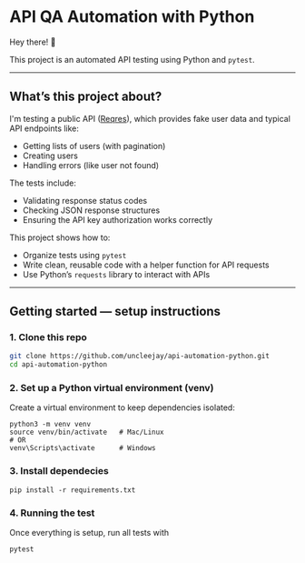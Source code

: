# API QA Automation with Python

Hey there! 👋

This project is an automated API testing using Python and `pytest`. 

---

## What’s this project about?

I'm testing a public API ([Reqres](https://reqres.in)), which provides fake user data and typical API endpoints like:

- Getting lists of users (with pagination)
- Creating users
- Handling errors (like user not found)

The tests include:

- Validating response status codes
- Checking JSON response structures
- Ensuring the API key authorization works correctly

This project shows how to:

- Organize tests using `pytest`
- Write clean, reusable code with a helper function for API requests
- Use Python’s `requests` library to interact with APIs

---

## Getting started — setup instructions

### 1. Clone this repo

```bash
git clone https://github.com/uncleejay/api-automation-python.git
cd api-automation-python
```

### 2. Set up a Python virtual environment (venv)

Create a virtual environment to keep dependencies isolated:

```
python3 -m venv venv
source venv/bin/activate   # Mac/Linux
# OR
venv\Scripts\activate      # Windows
```

### 3. Install dependecies

```
pip install -r requirements.txt
```

### 4. Running the test

Once everything is setup, run all tests with

```
pytest
```

